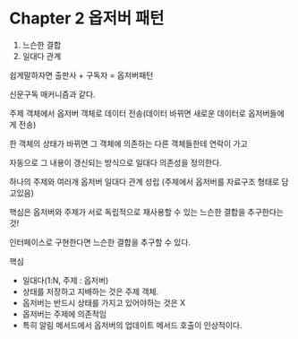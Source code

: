 # Chapter 2 옵저버 패턴
1. 느슨한 결합
2. 일대다 관계

쉽게말하자면 출판사 + 구독자 = 옵저버패턴

신문구독 매커니즘과 같다.

주제 객체에서 옵저버 객체로 데이터 전송(데이터 바뀌면 새로운 데이터로 옵저버들에게 전송)

한 객체의 상태가 바뀌면 그 객체에 의존하는 다른 객체들한테 연락이 가고 

자동으로 그 내용이 갱신되는 방식으로 일대다 의존성을 정의한다.

하나의 주제와 여러개 옵저버 일대다 관계 성립
(주제에서 옵저버를 자료구조 형태로 담고있음)

핵심은 옵저버와 주제가 서로 독립적으로 재사용할 수 있는
느슨한 결합을 추구한다는것!

인터페이스로 구현한다면 느슨한 결합을 추구할 수 있다.

핵심
* 일대다(1:N, 주제 : 옵저버)
* 상태를 저장하고 지배하는 것은 주제 객체.
* 옵저버는 반드시 상태를 가지고 있어야하는 것은 X
* 옵저버는 주제에 의존적임
* 특히 알림 메서드에서 옵저버의 업데이트 메서드 호출이 인상적이다.

